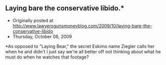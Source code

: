 ## Laying bare the conservative libido.*

 * Originally posted at http://www.lawyersgunsmoneyblog.com/2009/10/laying-bare-the-conservative-libido
 * Thursday, October 08, 2009

\*As opposed to "Laying Bear," the secret Eskimo name Ziegler calls her when he and didn't I just say we're all better off not thinking about what he must do when he watches that footage?